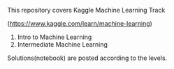 This repository covers Kaggle Machine Learning Track 

(https://www.kaggle.com/learn/machine-learning)

1. Intro to Machine Learning 
2. Intermediate Machine Learning 

Solutions(notebook) are posted according to the levels.   
